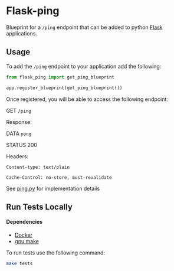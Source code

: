 # Flask-ping
Blueprint for a `/ping` endpoint that can be added to python [Flask](https://flask.palletsprojects.com/en/1.1.x/) applications.

## Usage
To add the `/ping` endpoint to your application add the following:
```python
from flask_ping import get_ping_blueprint

app.register_blueprint(get_ping_blueprint())
```

Once registered, you will be able to access the following endpoint:

 GET `/ping`

Response:

DATA `pong`

STATUS 200

Headers:

`Content-type: text/plain`

`Cache-Control: no-store, must-revalidate`

See [ping.py](flask_ping.ping.py) for implementation details


## Run Tests Locally

#### Dependencies

- [Docker](https://www.docker.com/)
- [gnu make](https://www.gnu.org/software/make/)

To run tests use the following command:
```bash
make tests
```
